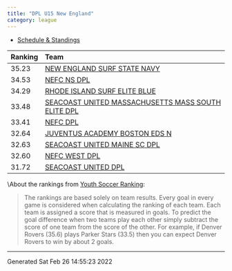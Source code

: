 ```yaml
---
title: "DPL U15 New England"
category: league
---
```



* [Schedule & Standings](https://system.gotsport.com/org_event/events/5046/schedules?team=309326)

| Ranking | Team                                                                                                          |
|:--------|:--------------------------------------------------------------------------------------------------------------|
| 35.23   | [NEW ENGLAND SURF STATE NAVY](https://youthsoccerrankings.us/team.html?teamId=3801240)                        |
| 34.53   | [NEFC NS DPL](https://youthsoccerrankings.us/team.html?teamId=3805389)                                        |
| 34.29   | [RHODE ISLAND SURF ELITE BLUE](https://youthsoccerrankings.us/team.html?teamId=3803463)                       |
| 33.48   | [SEACOAST UNITED MASSACHUSETTS MASS SOUTH ELITE DPL](https://youthsoccerrankings.us/team.html?teamId=3816774) |
| 33.41   | [NEFC DPL](https://youthsoccerrankings.us/team.html?teamId=3817923)                                           |
| 32.64   | [JUVENTUS ACADEMY BOSTON EDS N](https://youthsoccerrankings.us/team.html?teamId=3798603)                      |
| 32.63   | [SEACOAST UNITED MAINE SC DPL](https://youthsoccerrankings.us/team.html?teamId=3816881)                       |
| 32.60   | [NEFC WEST DPL](https://youthsoccerrankings.us/team.html?teamId=3799571)                                      |
| 31.72   | [SEACOAST UNITED DPL](https://youthsoccerrankings.us/team.html?teamId=3798436)                                |
\About the rankings from [Youth Soccer Ranking](https://youthsoccerrankings.us):

>  The rankings are based solely on team results. Every goal in every game is considered when calculating the ranking of each team. Each team is assigned a score that is measured in goals. To predict the goal difference when two teams play each other simply subtract the score of one team from the score of the other. For example, if Denver Rovers (35.6) plays Parker Stars (33.5) then you can expect Denver Rovers to win by about 2 goals.


***
Generated Sat Feb 26 14:55:23 2022
